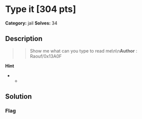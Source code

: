 # Type it [304 pts]

**Category:** jail
**Solves:** 34

## Description
>> Show me what can you type to read me\n\n**Author** : Raouf/0x13A0F

**Hint**
* -

## Solution

### Flag

